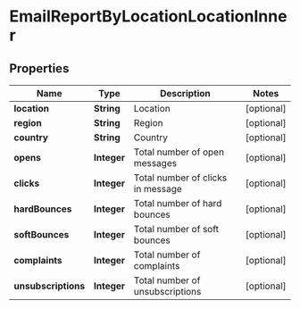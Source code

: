 

# EmailReportByLocationLocationInner


## Properties

| Name | Type | Description | Notes |
|------------ | ------------- | ------------- | -------------|
|**location** | **String** | Location |  [optional] |
|**region** | **String** | Region |  [optional] |
|**country** | **String** | Country |  [optional] |
|**opens** | **Integer** | Total number of open messages |  [optional] |
|**clicks** | **Integer** | Total number of clicks in message |  [optional] |
|**hardBounces** | **Integer** | Total number of hard bounces |  [optional] |
|**softBounces** | **Integer** | Total number of soft bounces |  [optional] |
|**complaints** | **Integer** | Total number of complaints |  [optional] |
|**unsubscriptions** | **Integer** | Total number of unsubscriptions |  [optional] |




